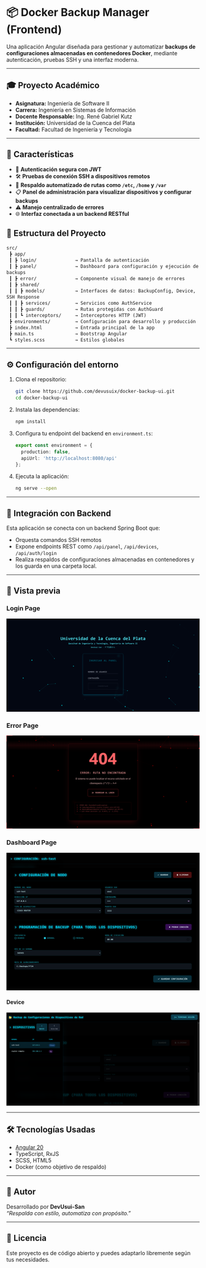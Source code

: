 # 📦 Docker Backup Manager (Frontend)

Una aplicación Angular diseñada para gestionar y automatizar **backups de configuraciones almacenadas en contenedores Docker**, mediante autenticación, pruebas SSH y una interfaz moderna.

---

## 🎓 Proyecto Académico

- **Asignatura:** Ingeniería de Software II  
- **Carrera:** Ingeniería en Sistemas de Información  
- **Docente Responsable:** Ing. René Gabriel Kutz  
- **Institución:** Universidad de la Cuenca del Plata  
- **Facultad:** Facultad de Ingeniería y Tecnología  

---

## 🚀 Características

- 🔐 **Autenticación segura con JWT**
- 🛠 **Pruebas de conexión SSH a dispositivos remotos**
- 💾 **Respaldo automatizado de rutas como `/etc`, `/home` y `/var`**
- 📋 **Panel de administración para visualizar dispositivos y configurar backups**
- ⚠️ **Manejo centralizado de errores**
- 🌐 **Interfaz conectada a un backend RESTful**

## 🧩 Estructura del Proyecto

```
src/
 ┣ app/
 ┃ ┣ login/              → Pantalla de autenticación
 ┃ ┣ panel/              → Dashboard para configuración y ejecución de backups
 ┃ ┣ error/              → Componente visual de manejo de errores
 ┃ ┣ shared/
 ┃ ┃ ┣ models/           → Interfaces de datos: BackupConfig, Device, SSH Response
 ┃ ┃ ┣ services/         → Servicios como AuthService
 ┃ ┃ ┣ guards/           → Rutas protegidas con AuthGuard
 ┃ ┃ ┗ interceptors/     → Interceptores HTTP (JWT)
 ┣ environments/         → Configuración para desarrollo y producción
 ┣ index.html            → Entrada principal de la app
 ┣ main.ts               → Bootstrap Angular
 ┗ styles.scss           → Estilos globales
```

---

## ⚙️ Configuración del entorno

1. Clona el repositorio:
   ```bash
   git clone https://github.com/devusuix/docker-backup-ui.git
   cd docker-backup-ui
   ```

2. Instala las dependencias:
   ```bash
   npm install
   ```

3. Configura tu endpoint del backend en `environment.ts`:
   ```ts
   export const environment = {
     production: false,
     apiUrl: 'http://localhost:8080/api'
   };
   ```

4. Ejecuta la aplicación:
   ```bash
   ng serve --open
   ```

---

## 🔄 Integración con Backend

Esta aplicación se conecta con un backend Spring Boot que:
- Orquesta comandos SSH remotos
- Expone endpoints REST como `/api/panel`, `/api/devices`, `/api/auth/login`
- Realiza respaldos de configuraciones almacenadas en contenedores y los guarda en una carpeta local.

---

## 📸 Vista previa

### Login Page

![login](image/login-devusui.png)

### Error Page

![error](image/error-devusui.png)

### Dashboard Page

![dashboard](image/dashboard-devusui.png)

#### Device

![device](image/device-devusui.png)

---

## 🛠 Tecnologías Usadas

- [Angular 20](https://angular.io/)
- TypeScript, RxJS
- SCSS, HTML5
- Docker (como objetivo de respaldo)

---

## 👤 Autor

Desarrollado por **DevUsui-San**  
_“Respalda con estilo, automatiza con propósito.”_

---

## 📝 Licencia

Este proyecto es de código abierto y puedes adaptarlo libremente según tus necesidades.
```
